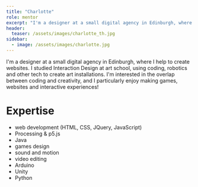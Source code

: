 ```yaml
---
title: "Charlotte"
role: mentor
excerpt: "I'm a designer at a small digital agency in Edinburgh, where I help to create websites..."
header:  
  teaser: /assets/images/charlotte_th.jpg
sidebar:
  - image: /assets/images/charlotte.jpg
---
```

I'm a designer at a small digital agency in Edinburgh, where I help to create websites. I studied Interaction Design at art school, using coding, robotics and other tech to create art installations. I'm interested in the overlap between coding and creativity, and I particularly enjoy making games, websites and interactive experiences!



# Expertise


* web development (HTML, CSS, JQuery, JavaScript)
* Processing & p5.js
* Java
* games design
* sound and motion
* video editing
* Arduino
* Unity
* Python
